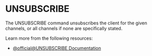# UNSUBSCRIBE

The UNSUBSCRIBE command unsubscribes the client for the given channels, or all channels if none are specifically stated.

Learn more from the following resources:

- [@official@UNSUBSCRIBE Documentation](https://redis.io/docs/latest/commands/unsubscribe/)